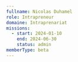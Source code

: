 ```yaml
---
fullname: Nicolas Duhamel
role: Intrapreneur
domaine: Intraprenariat
missions:
  - start: 2024-01-10
    end: 2024-06-30
    status: admin
memberType: beta
---
```


